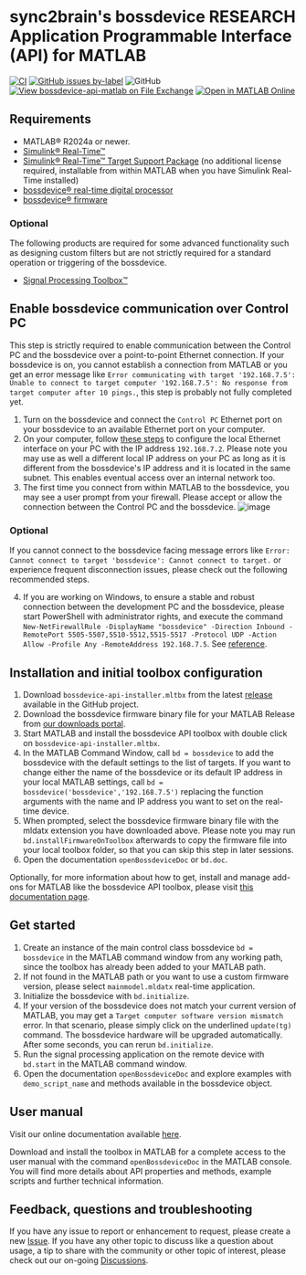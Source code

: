 # sync2brain's bossdevice RESEARCH Application Programmable Interface (API) for MATLAB
[![CI](https://github.com/sync2brain/bossdevice-api-matlab/actions/workflows/main.yml/badge.svg)](https://github.com/sync2brain/bossdevice-api-matlab/actions/workflows/main.yml) [![GitHub issues by-label](https://img.shields.io/github/issues-raw/sync2brain/bossdevice-api-matlab/bug)](https://github.com/sync2brain/bossdevice-api-matlab/issues?q=is%3Aissue+is%3Aopen+label%3Abug) ![GitHub](https://img.shields.io/github/license/sync2brain/bossdevice-api-matlab) [![View bossdevice-api-matlab on File Exchange](https://www.mathworks.com/matlabcentral/images/matlab-file-exchange.svg)](https://www.mathworks.com/matlabcentral/fileexchange/133972-bossdevice-api-matlab) [![Open in MATLAB Online](https://www.mathworks.com/images/responsive/global/open-in-matlab-online.svg)](https://matlab.mathworks.com/open/github/v1?repo=sync2brain/bossdevice-api-matlab&project=Bossdeviceapimatlab.prj)

## Requirements
- MATLAB&reg; R2024a or newer.
- [Simulink&reg; Real-Time&trade;](https://www.mathworks.com/products/simulink-real-time.html)
- [Simulink&reg; Real-Time&trade; Target Support Package](https://www.mathworks.com/matlabcentral/fileexchange/76387-simulink-real-time-target-support-package) (no additional license required, installable from within MATLAB when you have Simulink Real-Time installed)
- [bossdevice&reg; real-time digital processor](https://sync2brain.com/boss-device-research)
- [bossdevice&reg; firmware](https://sync2brain.com/downloads-bossdevice-research)
### Optional
The following products are required for some advanced functionality such as designing custom filters but are not strictly required for a standard operation or triggering of the bossdevice.
- [Signal Processing Toolbox&trade;](https://www.mathworks.com/products/signal.html)

## Enable bossdevice communication over Control PC
This step is strictly required to enable communication between the Control PC and the bossdevice over a point-to-point Ethernet connection. If your bossdevice is on, you cannot establish a connection from MATLAB or you get an error message like `Error communicating with target '192.168.7.5': Unable to connect to target computer '192.168.7.5': No response from target computer after 10 pings.`, this step is probably not fully completed yet.
1. Turn on the bossdevice and connect the `Control PC` Ethernet port on your bossdevice to an available Ethernet port on your computer.
2. On your computer, follow [these steps](https://www.mathworks.com/help/slrealtime/gs/development-computer-communication-setup-windows.html) to configure the local Ethernet interface on your PC with the IP address `192.168.7.2`. Please note you may use as well a different local IP address on your PC as long as it is different from the bossdevice's IP address and it is located in the same subnet. This enables eventual access over an internal network too.
3. The first time you connect from within MATLAB to the bossdevice, you may see a user prompt from your firewall. Please accept or allow the connection between the Control PC and the bossdevice.
![image](https://github.com/user-attachments/assets/ee89285f-68e3-4102-a68b-03c2160c2b33)

### Optional
If you cannot connect to the bossdevice facing message errors like `Error: Cannot connect to target 'bossdevice': Cannot connect to target.` or experience frequent disconnection issues, please check out the following recommended steps.

4. If you are working on Windows, to ensure a stable and robust connection between the development PC and the bossdevice, please start PowerShell with administrator rights, and execute the command `New-NetFirewallRule -DisplayName "bossdevice" -Direction Inbound -RemotePort 5505-5507,5510-5512,5515-5517 -Protocol UDP -Action Allow -Profile Any -RemoteAddress 192.168.7.5`. See [reference](https://www.mathworks.com/matlabcentral/answers/2020516-how-can-i-establish-communication-with-a-speedgoat-target-computer-via-an-ethernet-interface-configu).

## Installation and initial toolbox configuration
1. Download `bossdevice-api-installer.mltbx` from the latest [release](https://github.com/sync2brain/bossdevice-api-matlab/releases) available in the GitHub project.
2. Download the bossdevice firmware binary file for your MATLAB Release from [our downloads portal](https://sync2brain.com/downloads-bossdevice-research).
3. Start MATLAB and install the bossdevice API toolbox with double click on `bossdevice-api-installer.mltbx`.
4. In the MATLAB Command Window, call `bd = bossdevice` to add the bossdevice with the default settings to the list of targets. If you want to change either the name of the bossdevice or its default IP address in your local MATLAB settings, call `bd = bossdevice('bossdevice','192.168.7.5')` replacing the function arguments with the name and IP address you want to set on the real-time device.
5. When prompted, select the bossdevice firmware binary file with the mldatx extension you have downloaded above. Please note you may run `bd.installFirmwareOnToolbox` afterwards to copy the firmware file into your local toolbox folder, so that you can skip this step in later sessions.
6. Open the documentation `openBossdeviceDoc` or `bd.doc`.

Optionally, for more information about how to get, install and manage add-ons for MATLAB like the bossdevice API toolbox, please visit [this documentation page](https://www.mathworks.com/help/matlab/matlab_env/get-add-ons.html).

## Get started
1. Create an instance of the main control class bossdevice `bd = bossdevice` in the MATLAB command window from any working path, since the toolbox has already been added to your MATLAB path.
2. If not found in the MATLAB path or you want to use a custom firmware version, please select `mainmodel.mldatx` real-time application.
3. Initialize the bossdevice with `bd.initialize`.
4. If your version of the bossdevice does not match your current version of MATLAB, you may get a `Target computer software version mismatch` error. In that scenario, please simply click on the underlined `update(tg)` command. The bossdevice hardware will be upgraded automatically. After some seconds, you can rerun `bd.initialize`.
5. Run the signal processing application on the remote device with `bd.start` in the MATLAB command window.
6. Open the documentation `openBossdeviceDoc` and explore examples with `demo_script_name` and methods available in the bossdevice object.

## User manual
Visit our online documentation available [here](https://sync2brain.github.io/bossdevice-api-matlab/).

Download and install the toolbox in MATLAB for a complete access to the user manual with the command `openBossdeviceDoc` in the MATLAB console. You will find more details about API properties and methods, example scripts and further technical information.

## Feedback, questions and troubleshooting
If you have any issue to report or enhancement to request, please create a new [Issue](https://github.com/sync2brain/bossdevice-api-matlab/issues). If you have any other topic to discuss like a question about usage, a tip to share with the community or other topic of interest, please check out our on-going [Discussions](https://github.com/sync2brain/bossdevice-api-matlab/discussions).
